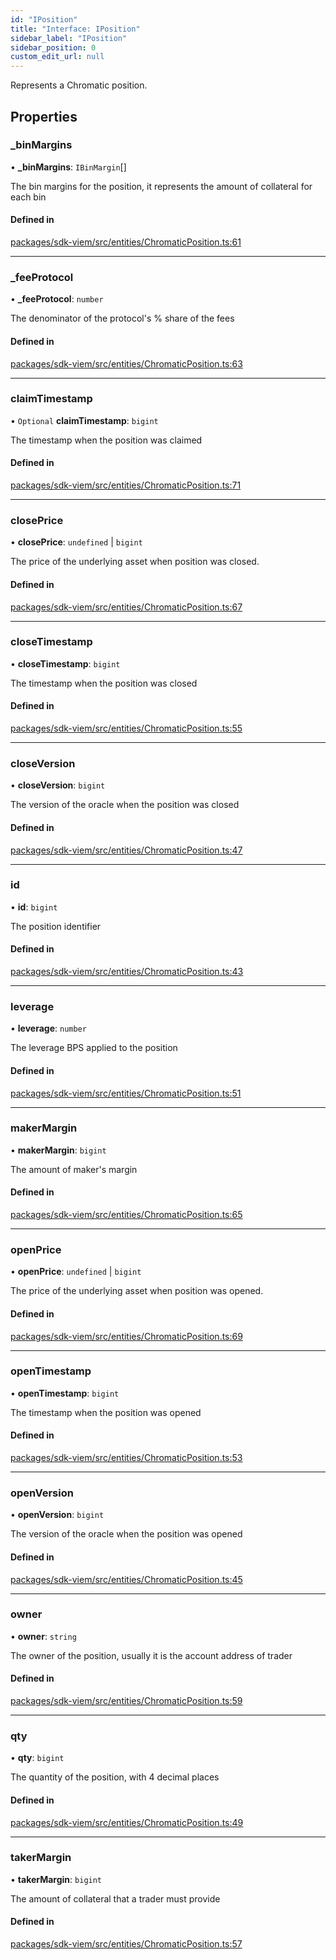 ```yaml
---
id: "IPosition"
title: "Interface: IPosition"
sidebar_label: "IPosition"
sidebar_position: 0
custom_edit_url: null
---
```


Represents a Chromatic position.

## Properties

### \_binMargins

• **\_binMargins**: `IBinMargin`[]

The bin margins for the position, it represents the amount of collateral for each bin

#### Defined in

[packages/sdk-viem/src/entities/ChromaticPosition.ts:61](https://github.com/chromatic-protocol/sdk/blob/f367eaa/packages/sdk-viem/src/entities/ChromaticPosition.ts#L61)

___

### \_feeProtocol

• **\_feeProtocol**: `number`

The denominator of the protocol's % share of the fees

#### Defined in

[packages/sdk-viem/src/entities/ChromaticPosition.ts:63](https://github.com/chromatic-protocol/sdk/blob/f367eaa/packages/sdk-viem/src/entities/ChromaticPosition.ts#L63)

___

### claimTimestamp

• `Optional` **claimTimestamp**: `bigint`

The timestamp when the position was claimed

#### Defined in

[packages/sdk-viem/src/entities/ChromaticPosition.ts:71](https://github.com/chromatic-protocol/sdk/blob/f367eaa/packages/sdk-viem/src/entities/ChromaticPosition.ts#L71)

___

### closePrice

• **closePrice**: `undefined` \| `bigint`

The price of the underlying asset when position was closed.

#### Defined in

[packages/sdk-viem/src/entities/ChromaticPosition.ts:67](https://github.com/chromatic-protocol/sdk/blob/f367eaa/packages/sdk-viem/src/entities/ChromaticPosition.ts#L67)

___

### closeTimestamp

• **closeTimestamp**: `bigint`

The timestamp when the position was closed

#### Defined in

[packages/sdk-viem/src/entities/ChromaticPosition.ts:55](https://github.com/chromatic-protocol/sdk/blob/f367eaa/packages/sdk-viem/src/entities/ChromaticPosition.ts#L55)

___

### closeVersion

• **closeVersion**: `bigint`

The version of the oracle when the position was closed

#### Defined in

[packages/sdk-viem/src/entities/ChromaticPosition.ts:47](https://github.com/chromatic-protocol/sdk/blob/f367eaa/packages/sdk-viem/src/entities/ChromaticPosition.ts#L47)

___

### id

• **id**: `bigint`

The position identifier

#### Defined in

[packages/sdk-viem/src/entities/ChromaticPosition.ts:43](https://github.com/chromatic-protocol/sdk/blob/f367eaa/packages/sdk-viem/src/entities/ChromaticPosition.ts#L43)

___

### leverage

• **leverage**: `number`

The leverage BPS applied to the position

#### Defined in

[packages/sdk-viem/src/entities/ChromaticPosition.ts:51](https://github.com/chromatic-protocol/sdk/blob/f367eaa/packages/sdk-viem/src/entities/ChromaticPosition.ts#L51)

___

### makerMargin

• **makerMargin**: `bigint`

The amount of maker's margin

#### Defined in

[packages/sdk-viem/src/entities/ChromaticPosition.ts:65](https://github.com/chromatic-protocol/sdk/blob/f367eaa/packages/sdk-viem/src/entities/ChromaticPosition.ts#L65)

___

### openPrice

• **openPrice**: `undefined` \| `bigint`

The price of the underlying asset when position was opened.

#### Defined in

[packages/sdk-viem/src/entities/ChromaticPosition.ts:69](https://github.com/chromatic-protocol/sdk/blob/f367eaa/packages/sdk-viem/src/entities/ChromaticPosition.ts#L69)

___

### openTimestamp

• **openTimestamp**: `bigint`

The timestamp when the position was opened

#### Defined in

[packages/sdk-viem/src/entities/ChromaticPosition.ts:53](https://github.com/chromatic-protocol/sdk/blob/f367eaa/packages/sdk-viem/src/entities/ChromaticPosition.ts#L53)

___

### openVersion

• **openVersion**: `bigint`

The version of the oracle when the position was opened

#### Defined in

[packages/sdk-viem/src/entities/ChromaticPosition.ts:45](https://github.com/chromatic-protocol/sdk/blob/f367eaa/packages/sdk-viem/src/entities/ChromaticPosition.ts#L45)

___

### owner

• **owner**: `string`

The owner of the position, usually it is the account address of trader

#### Defined in

[packages/sdk-viem/src/entities/ChromaticPosition.ts:59](https://github.com/chromatic-protocol/sdk/blob/f367eaa/packages/sdk-viem/src/entities/ChromaticPosition.ts#L59)

___

### qty

• **qty**: `bigint`

The quantity of the position, with 4 decimal places

#### Defined in

[packages/sdk-viem/src/entities/ChromaticPosition.ts:49](https://github.com/chromatic-protocol/sdk/blob/f367eaa/packages/sdk-viem/src/entities/ChromaticPosition.ts#L49)

___

### takerMargin

• **takerMargin**: `bigint`

The amount of collateral that a trader must provide

#### Defined in

[packages/sdk-viem/src/entities/ChromaticPosition.ts:57](https://github.com/chromatic-protocol/sdk/blob/f367eaa/packages/sdk-viem/src/entities/ChromaticPosition.ts#L57)
